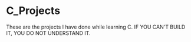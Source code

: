 # C_Projects
 These are the projects I have done while learning C.
IF YOU CAN'T BUILD IT, YOU DO NOT UNDERSTAND IT.
 
